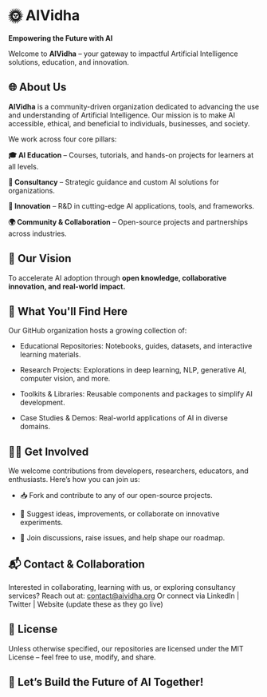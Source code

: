 # 🌞 AIVidha

**Empowering the Future with AI**

Welcome to **AIVidha** – your gateway to impactful Artificial Intelligence solutions, education, and innovation.

## 🌐 About Us
**AIVidha** is a community-driven organization dedicated to advancing the use and understanding of Artificial Intelligence. Our mission is to make AI accessible, ethical, and beneficial to individuals, businesses, and society.

We work across four core pillars:

**🎓 AI Education** – Courses, tutorials, and hands-on projects for learners at all levels.

**💼 Consultancy** – Strategic guidance and custom AI solutions for organizations.

**🧪 Innovation** – R&D in cutting-edge AI applications, tools, and frameworks.

**🌍 Community & Collaboration** – Open-source projects and partnerships across industries.

## 🚀 Our Vision
To accelerate AI adoption through **open knowledge, collaborative innovation, and real-world impact.**

## 📁 What You'll Find Here

Our GitHub organization hosts a growing collection of:

- Educational Repositories: Notebooks, guides, datasets, and interactive learning materials.

- Research Projects: Explorations in deep learning, NLP, generative AI, computer vision, and more.

- Toolkits & Libraries: Reusable components and packages to simplify AI development.

- Case Studies & Demos: Real-world applications of AI in diverse domains.

## 👩‍💻 Get Involved
We welcome contributions from developers, researchers, educators, and enthusiasts. Here’s how you can join us:

- 📥 Fork and contribute to any of our open-source projects.

- 🧠 Suggest ideas, improvements, or collaborate on innovative experiments.

- 💬 Join discussions, raise issues, and help shape our roadmap.

## 📬 Contact & Collaboration
Interested in collaborating, learning with us, or exploring consultancy services?
Reach out at: contact@aividha.org
Or connect via LinkedIn | Twitter | Website (update these as they go live)

## 📜 License
Unless otherwise specified, our repositories are licensed under the MIT License – feel free to use, modify, and share.

## 🌟 Let’s Build the Future of AI Together!
